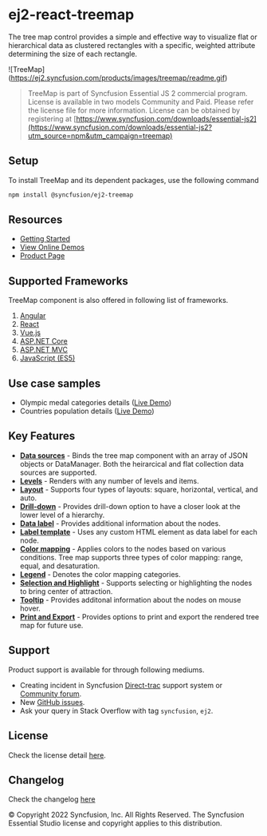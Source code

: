# ej2-react-treemap

The tree map control provides a simple and effective way to visualize flat or hierarchical data as clustered rectangles with a specific, weighted attribute determining the size of each rectangle.

![TreeMap] (https://ej2.syncfusion.com/products/images/treemap/readme.gif)

> TreeMap is part of Syncfusion Essential JS 2 commercial program. License is available in two models Community and Paid. Please refer the license file for more information. License can be obtained by registering at [https://www.syncfusion.com/downloads/essential-js2](https://www.syncfusion.com/downloads/essential-js2?utm_source=npm&utm_campaign=treemap)

## Setup

To install TreeMap and its dependent packages, use the following command

```sh
npm install @syncfusion/ej2-treemap
```

## Resources

* [Getting Started](https://ej2.syncfusion.com/react/documentation/treemap/getting-started.html)
* [View Online Demos](https://ej2.syncfusion.com/react/demos/#/material/treemap/default)
* [Product Page](https://www.syncfusion.com/products/react/treemap)

## Supported Frameworks

TreeMap component is also offered in following list of frameworks.

1. [Angular](https://www.npmjs.com/package/@syncfusion/ej2-ng-treemap?utm_source=npm&utm_campaign=treemap)
2. [React](https://www.npmjs.com/package/@syncfusion/ej2-react-treemap?utm_source=npm&utm_campaign=treemap)
3. [Vue.js](https://www.npmjs.com/package/@syncfusion/ej2-vue-treemap?utm_source=npm&utm_campaign=treemap)
4. [ASP.NET Core](https://aspdotnetcore.syncfusion.com/TreeMap/Default#/material)
5. [ASP.NET MVC](https://aspnetmvc.syncfusion.com/TreeMap/Default#/material)
6. [JavaScript (ES5)](https://www.syncfusion.com/products/javascript/treemap)

## Use case samples

* Olympic medal categories details ([Live Demo](https://ej2.syncfusion.com/react/demos/#/material/treemap/customization))
* Countries population details ([Live Demo](https://ej2.syncfusion.com/react/demos/#/material/treemap/drilldown))

## Key Features

* [**Data sources**](https://ej2.syncfusion.com/react/demos/#/material/treemap/pie) - Binds the tree map component with an array of JSON objects or DataManager. Both the heirarcical and flat collection data sources are supported.
* [**Levels**](https://ej2.syncfusion.com/react/demos/#/material/treemap/default) - Renders with any number of levels and items.
* [**Layout**](https://ej2.syncfusion.com/react/demos/#/material/treemap/layout) - Supports four types of layouts: square, horizontal, vertical, and auto.
* [**Drill-down**](https://ej2.syncfusion.com/react/demos/#/material/treemap/drilldown) - Provides drill-down option to have a closer look at the lower level of a hierarchy.
* [**Data label**](https://ej2.syncfusion.com/react/demos/#/material/treemap/label) - Provides additional information about the nodes.
* [**Label template**](https://ej2.syncfusion.com/react/demos/#/material/treemap/customization) - Uses any custom HTML element as data label for each node.
* [**Color mapping**](https://ej2.syncfusion.com/react/demos/#/material/treemap/label) - Applies colors to the nodes based on various conditions. Tree map supports three types of color mapping: range, equal, and desaturation.
* [**Legend**](https://ej2.syncfusion.com/react/demos/#/material/treemap/election) - Denotes the color mapping categories.
* [**Selection and Highlight**](https://ej2.syncfusion.com/react/demos/#/material/treemap/selection) - Supports selecting or highlighting the nodes to bring center of attraction.
* [**Tooltip**](https://ej2.syncfusion.com/react/demos/#/material/treemap/tooltip) - Provides additonal information about the nodes on mouse hover.
* [**Print and Export**](https://ej2.syncfusion.com/react/demos/#/material/treemap/print) - Provides options to print and export the rendered tree map for future use.

## Support

Product support is available for through following mediums.

* Creating incident in Syncfusion [Direct-trac](https://www.syncfusion.com/support/directtrac/incidents?utm_source=npm&utm_campaign=treemap) support system or [Community forum](https://www.syncfusion.com/forums/essential-js2?utm_source=npm&utm_campaign=treemap).
* New [GitHub issues](https://github.com/syncfusion/ej2-react-ui-components/issues).
* Ask your query in Stack Overflow with tag `syncfusion`, `ej2`.

## License

Check the license detail [here](https://github.com/syncfusion/ej2-react-ui-components/blob/master/license?utm_source=npm&utm_campaign=treemap).

## Changelog

Check the changelog [here](https://github.com/syncfusion/ej2-react-ui-components/blob/master/license?utm_source=npm&utm_campaign=treemap)

© Copyright 2022 Syncfusion, Inc. All Rights Reserved. The Syncfusion Essential Studio license and copyright applies to this distribution.